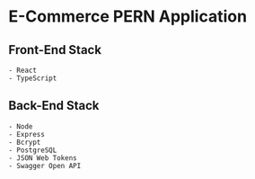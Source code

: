 # E-Commerce PERN Application

## Front-End Stack

    - React
    - TypeScript

## Back-End Stack

    - Node
    - Express
    - Bcrypt
    - PostgreSQL
    - JSON Web Tokens
    - Swagger Open API
